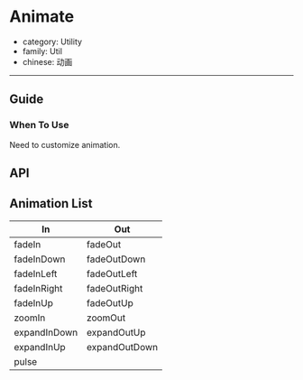 # Animate

-   category: Utility
-   family: Util
-   chinese: 动画

---

## Guide

### When To Use

Need to customize animation.

## API

## Animation List

| In           | Out           |
| ------------ | ------------- |
| fadeIn       | fadeOut       |
| fadeInDown   | fadeOutDown   |
| fadeInLeft   | fadeOutLeft   |
| fadeInRight  | fadeOutRight  |
| fadeInUp     | fadeOutUp     |
| zoomIn       | zoomOut       |
| expandInDown | expandOutUp   |
| expandInUp   | expandOutDown |
| pulse        |               |
